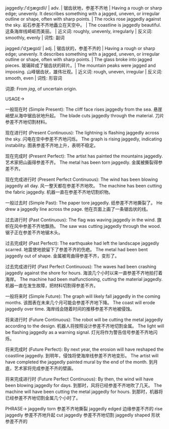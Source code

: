 jaggedly:/ˈdʒæɡɪdli/ | adv. | 锯齿状地，参差不齐地 | Having a rough or sharp edge; unevenly.  It describes something with a jagged, uneven, or irregular outline or shape, often with sharp points. | The rocks rose jaggedly against the sky. 岩石参差不齐地矗立在天空中。 | The coastline is jaggedly beautiful. 这条海岸线崎岖而美丽。 | 近义词: roughly, unevenly, irregularly | 反义词: smoothly, evenly | 词性: 副词

jagged:/ˈdʒæɡɪd/ | adj. | 锯齿状的，参差不齐的 | Having a rough or sharp edge; unevenly. It describes something with a jagged, uneven, or irregular outline or shape, often with sharp points. | The glass broke into jagged pieces. 玻璃碎成了锯齿状的碎片。|  The mountain peaks were jagged and imposing. 山峰锯齿状，雄伟壮观。| 近义词: rough, uneven, irregular | 反义词: smooth, even | 词性: 形容词


词源: From *jag*, of uncertain origin.


USAGE->

一般现在时 (Simple Present):
The cliff face rises jaggedly from the sea.  悬崖峭壁从海中锯齿状地升起。
The blade cuts jaggedly through the material. 刀片参差不齐地切割材料。


现在进行时 (Present Continuous):
The lightning is flashing jaggedly across the sky. 闪电在空中参差不齐地闪烁。
The graph is rising jaggedly, indicating instability. 图表参差不齐地上升，表明不稳定。


现在完成时 (Present Perfect):
The artist has painted the mountains jaggedly. 艺术家把山画得参差不齐。
The metal has been torn jaggedly. 金属被撕裂得参差不齐。


现在完成进行时 (Present Perfect Continuous):
The wind has been blowing jaggedly all day. 风一整天都在参差不齐地吹。
The machine has been cutting the fabric jaggedly. 机器一直在参差不齐地切割织物。


一般过去时 (Simple Past):
The paper tore jaggedly. 纸参差不齐地撕裂了。
He drew a jaggedly line across the page. 他在页面上画了一条锯齿状的线。


过去进行时 (Past Continuous):
The flag was waving jaggedly in the wind. 旗帜在风中参差不齐地飘扬。
The saw was cutting jaggedly through the wood. 锯子正在参差不齐地锯木头。


过去完成时 (Past Perfect):
The earthquake had left the landscape jaggedly scarred. 地震使地貌留下了参差不齐的伤疤。
The metal had been bent jaggedly out of shape. 金属被弯曲得参差不齐，变形了。


过去完成进行时 (Past Perfect Continuous):
The waves had been crashing jaggedly against the shore for hours. 海浪几个小时以来一直参差不齐地拍打着海岸。
The machine had been malfunctioning, cutting the material jaggedly. 机器一直在发生故障，把材料切割得参差不齐。


一般将来时 (Simple Future):
The graph will likely fall jaggedly in the coming months.  该图表在未来几个月可能会参差不齐地下降。
The coast will erode jaggedly over time.  海岸线会随着时间的推移参差不齐地被侵蚀。


将来进行时 (Future Continuous):
The robot will be cutting the metal jaggedly according to the design. 机器人将按照设计参差不齐地切割金属。
The light will be flashing jaggedly as a warning signal.  灯光将作为警告信号参差不齐地闪烁。


将来完成时 (Future Perfect):
By next year, the erosion will have reshaped the coastline jaggedly. 到明年，侵蚀将使海岸线参差不齐地变形。
The artist will have completed the jaggedly painted mural by the end of the month. 到月底，艺术家将完成参差不齐的壁画。


将来完成进行时 (Future Perfect Continuous):
By then, the wind will have been blowing jaggedly for days. 到那时，风将已经参差不齐地吹了几天。
The machine will have been cutting the metal jaggedly for hours. 到那时，机器将已经参差不齐地切割金属几个小时了。



PHRASE->
jaggedly torn  参差不齐地撕裂
jaggedly edged  边缘参差不齐的
rise jaggedly  参差不齐地升起
cut jaggedly  参差不齐地切割
jaggedly shaped  形状参差不齐的
